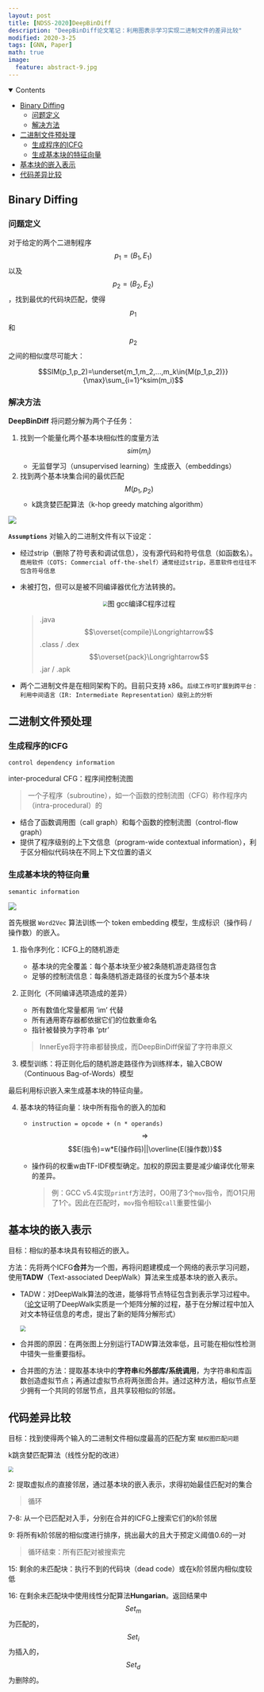 ```yaml
---
layout: post
title: [NDSS-2020]DeepBinDiff
description: "DeepBinDiff论文笔记：利用图表示学习实现二进制文件的差异比较"
modified: 2020-3-25
tags: [GNN, Paper]
math: true
image:
  feature: abstract-9.jpg
---
```

<details open><!-- 可选open -->
<summary>Contents</summary>
<div markdown="1">
<!-- TOC -->

- [Binary Diffing](#binary-diffing)
    - [问题定义](#%E9%97%AE%E9%A2%98%E5%AE%9A%E4%B9%89)
    - [解决方法](#%E8%A7%A3%E5%86%B3%E6%96%B9%E6%B3%95)
- [二进制文件预处理](#%E4%BA%8C%E8%BF%9B%E5%88%B6%E6%96%87%E4%BB%B6%E9%A2%84%E5%A4%84%E7%90%86)
    - [生成程序的ICFG](#%E7%94%9F%E6%88%90%E7%A8%8B%E5%BA%8F%E7%9A%84icfg)
    - [生成基本块的特征向量](#%E7%94%9F%E6%88%90%E5%9F%BA%E6%9C%AC%E5%9D%97%E7%9A%84%E7%89%B9%E5%BE%81%E5%90%91%E9%87%8F)
- [基本块的嵌入表示](#%E5%9F%BA%E6%9C%AC%E5%9D%97%E7%9A%84%E5%B5%8C%E5%85%A5%E8%A1%A8%E7%A4%BA)
- [代码差异比较](#%E4%BB%A3%E7%A0%81%E5%B7%AE%E5%BC%82%E6%AF%94%E8%BE%83)

<!-- /TOC -->
</div>
</details>

## Binary Diffing

### 问题定义

对于给定的两个二进制程序 $$p_1=(B_1, E_1)$$ 以及 $$p_2=(B_2, E_2)$$ ，找到最优的代码块匹配，使得 $$p_1$$ 和 $$p_2$$ 之间的相似度尽可能大：

$$SIM(p_1,p_2)=\underset{m_1,m_2,...,m_k\in{M(p_1,p_2)}}{\max}\sum_{i=1}^ksim(m_i)$$

### 解决方法

**DeepBinDiff** 将问题分解为两个子任务：

1. 找到一个能量化两个基本块相似性的度量方法 $$sim(m_i)$$ 
   - 无监督学习（unsupervised learning）生成嵌入（embeddings）
2. 找到两个基本块集合间的最优匹配 $$M(p_1,p_2)$$
   - k跳贪婪匹配算法（k-hop greedy matching algorithm）

<img src="../images/DeepBinDiff.PNG"  />

<!--more-->

**`Assumptions`** 对输入的二进制文件有以下设定：

- 经过strip（删除了符号表和调试信息），没有源代码和符号信息（如函数名）。`商用软件（COTS: Commercial off-the-shelf）通常经过strip，恶意软件也往往不包含符号信息`

- 未被打包，但可以是被不同编译器优化方法转换的。

  <p style="text-align:center"><img src="../images/c_compile.PNG" style="zoom:60%;" />图 gcc编译C程序过程</p>

  > .java $$\overset{compile}\Longrightarrow$$ .class / .dex $$\overset{pack}\Longrightarrow$$ .jar / .apk

- 两个二进制文件是在相同架构下的。目前只支持 x86。`后续工作可扩展到跨平台：利用中间语言（IR: Intermediate Representation）级别上的分析`

## 二进制文件预处理

### 生成程序的ICFG

`control dependency information`

inter-procedural CFG：程序间控制流图

> 一个子程序（subroutine），如一个函数的控制流图（CFG）称作程序内（intra-procedural）的

- 结合了函数调用图（call graph）和每个函数的控制流图（control-flow graph）
- 提供了程序级别的上下文信息（program-wide contextual information），利于区分相似代码块在不同上下文位置的语义

### 生成基本块的特征向量

`semantic information`

<img src="../images/DeepBinDiff.PNG"  />

首先根据 `Word2Vec` 算法训练一个 token embedding 模型，生成标识（操作码 / 操作数）的嵌入。

1. 指令序列化：ICFG上的随机游走
   - 基本块的完全覆盖：每个基本块至少被2条随机游走路径包含
   - 足够的控制流信息：每条随机游走路径的长度为5个基本块

2. 正则化（不同编译选项造成的差异）

   - 所有数值化常量都用 ‘im’ 代替
   - 所有通用寄存器都依据它们的位数重命名
   - 指针被替换为字符串 ‘ptr’

   > InnerEye将字符串都替换成<STR>，而DeepBinDiff保留了字符串原义

3. 模型训练：将正则化后的随机游走路径作为训练样本，输入CBOW（Continuous Bag-of-Words）模型

最后利用标识嵌入来生成基本块的特征向量。

4. 基本块的特征向量：块中所有指令的嵌入的加和

   - `instruction = opcode + (n * operands)` $$\Longrightarrow$$ $$E(指令)=w*E(操作码)||\overline{E(操作数)}$$

   - 操作码的权重w由TF-IDF模型确定。加权的原因主要是减少编译优化带来的差异。

     > 例：GCC v5.4实现`printf`方法时，O0用了3个`mov`指令，而O1只用了1个。因此在匹配时，`mov`指令相较`call`重要性偏小

## 基本块的嵌入表示

目标：相似的基本块具有较相近的嵌入。

方法：先将两个ICFG**合并**为一个图，再将问题建模成一个网络的表示学习问题，使用**TADW**（Text-associated DeepWalk）算法来生成基本块的嵌入表示。

- TADW：对DeepWalk算法的改进，能够将节点特征包含到表示学习过程中。（[论文](https://www.ijcai.org/Proceedings/15/Papers/299.pdf)证明了DeepWalk实质是一个矩阵分解的过程，基于在分解过程中加入对文本特征信息的考虑，提出了新的矩阵分解形式）

  <img src="../images/graph_merge_reason.PNG" style="zoom:70%;" />

- 合并图的原因：在两张图上分别运行TADW算法效率低，且可能在相似性检测中错失一些重要指标。

- 合并图的方法：提取基本块中的**字符串**和**外部库/系统调用**，为字符串和库函数创造虚拟节点；再通过虚拟节点将两张图合并。通过这种方法，相似节点至少拥有一个共同的邻居节点，且共享较相似的邻居。

## 代码差异比较

目标：找到使得两个输入的二进制文件相似度最高的匹配方案	`赋权图匹配问题`

k跳贪婪匹配算法（线性分配的改进）

<img src="../images/khopGM.PNG" style="zoom:65%;" />

2: 提取虚拟点的直接邻居，通过基本块的嵌入表示，求得初始最佳匹配对的集合

> 循环

7-8: 从一个已匹配对入手，分别在合并的ICFG上搜索它们的k阶邻居

9: 将所有k阶邻居的相似度进行排序，挑出最大的且大于预定义阈值0.6的一对

> 循环结束：所有匹配对被搜索完

15: 剩余的未匹配块：执行不到的代码块（dead code）或在k阶邻居内相似度较低

16: 在剩余未匹配块中使用线性分配算法**Hungarian**。返回结果中$$Set_m$$为匹配的，$$Set_i$$为插入的，$$Set_d$$为删除的。